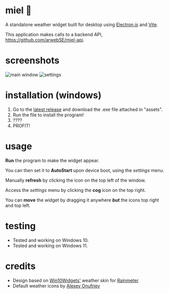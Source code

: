 # miel 🍯

A standalone weather widget built for desktop using [Electron.js](https://www.electronjs.org/) and [Vite](https://vitejs.dev/).

This application makes calls to a backend API, https://github.com/arwebSE/miel-api.

# screenshots

![main window](https://i.imgur.com/9euSA5o.png)
![settings](https://i.imgur.com/nFEJayH.png)

# installation (windows)

1. Go to the [latest release](https://github.com/arwebSE/miel/releases/latest) and download the .exe file attached in "assets".
2. Run the file to install the program!
3. ????
4. PROFIT!

# usage

**Run** the program to make the widget appear.

You can then set it to **AutoStart** upon device boot, using the *settings* menu.

Manually **refresh** by clicking the icon on the top left of the window.

Access the *settings* menu by clicking the **cog** icon on the top right.

You can **move** the widget by dragging it anywhere ***but*** the icons top right and top left.

# testing

* Tested and working on Windows 10.
* Tested and working on Windows 11.

# credits

* Design based on [Win10Widgets'](https://github.com/tjmarkham/win10widgets) weather skin for [Rainmeter](https://www.rainmeter.net/).
* Default weather icons by [Alexey Onufriev](https://dribbble.com/onufriev)
